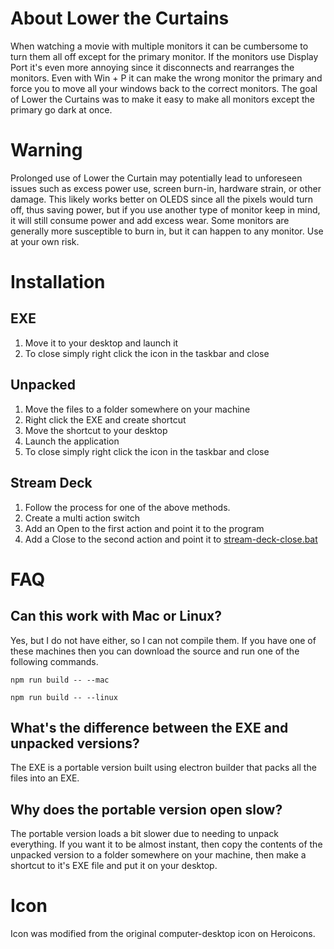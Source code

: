 # About Lower the Curtains
When watching a movie with multiple monitors it can be cumbersome to turn them all off except for the primary monitor. If the monitors use Display Port it's even more annoying since it disconnects and rearranges the monitors. Even with Win + P it can make the wrong monitor the primary and force you to move all your windows back to the correct monitors. The goal of Lower the Curtains was to make it easy to make all monitors except the primary go dark at once. 

# Warning
Prolonged use of Lower the Curtain may potentially lead to unforeseen issues such as excess power use, screen burn-in, hardware strain, or other damage. This likely works better on OLEDS since all the pixels would turn off, thus saving power, but if you use another type of monitor keep in mind, it will still consume power and add excess wear. Some monitors are generally more susceptible to burn in, but it can happen to any monitor. Use at your own risk.

# Installation
## EXE
1. Move it to your desktop and launch it
2. To close simply right click the icon in the taskbar and close

## Unpacked
1. Move the files to a folder somewhere on your machine
2. Right click the EXE and create shortcut
3. Move the shortcut to your desktop
4. Launch the application
5. To close simply right click the icon in the taskbar and close

## Stream Deck
1. Follow the process for one of the above methods.
2. Create a multi action switch
3. Add an Open to the first action and point it to the program
4. Add a Close to the second action and point it to [stream-deck-close.bat](https://github.com/jaykeny/lower-the-curtains/blob/main/stream-deck-close.bat)

# FAQ
## Can this work with Mac or Linux?
Yes, but I do not have either, so I can not compile them. If you have one of these machines then you can download the source and run one of the following commands.

`npm run build -- --mac`

`npm run build -- --linux`

## What's the difference between the EXE and unpacked versions?
The EXE is a portable version built using electron builder that packs all the files into an EXE.

## Why does the portable version open slow?
The portable version loads a bit slower due to needing to unpack everything. If you want it to be almost instant, then copy the contents of the unpacked version to a folder somewhere on your machine, then make a shortcut to it's EXE file and put it on your desktop.

# Icon
Icon was modified from the original computer-desktop icon on Heroicons.
